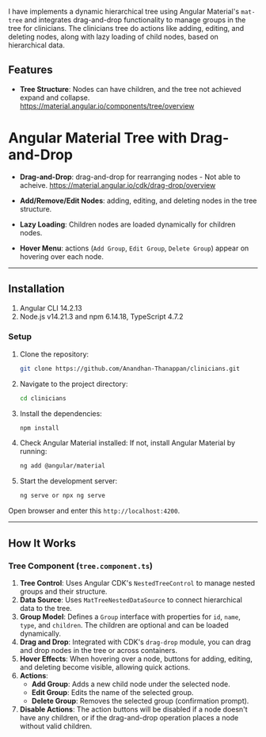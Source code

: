 


I have implements a dynamic hierarchical tree using Angular Material's `mat-tree` and integrates drag-and-drop functionality to manage groups in the tree for clinicians. The clinicians tree do actions like adding, editing, and deleting nodes, along with lazy loading of child nodes, based on hierarchical data.

## Features

- **Tree Structure**: Nodes can have children, and the tree not achieved expand and collapse.
https://material.angular.io/components/tree/overview


# Angular Material Tree with Drag-and-Drop
- **Drag-and-Drop**: drag-and-drop for rearranging nodes  - Not able to acheive.
https://material.angular.io/cdk/drag-drop/overview

- **Add/Remove/Edit Nodes**: adding, editing, and deleting nodes in the tree structure.
- **Lazy Loading**: Children nodes are loaded dynamically for children nodes.
- **Hover Menu**: actions (`Add Group`, `Edit Group`, `Delete Group`) appear on hovering over each node.
---

## Installation
1. Angular CLI 14.2.13
2. Node.js v14.21.3 and npm 6.14.18, TypeScript 4.7.2

### Setup

1. Clone the repository:
   ```bash
   git clone https://github.com/Anandhan-Thanappan/clinicians.git
   ```

2. Navigate to the project directory:
   ```bash
   cd clinicians
   ```

3. Install the dependencies:
   ```bash
   npm install
   ```

4. Check Angular Material installed:
   If not, install Angular Material by running:
   ```bash
   ng add @angular/material
   ```

5. Start the development server:
   ```bash
   ng serve or npx ng serve
   ```

  Open browser and enter this `http://localhost:4200`.

---

## How It Works

### Tree Component (`tree.component.ts`)

1. **Tree Control**: Uses Angular CDK's `NestedTreeControl` to manage nested groups and their structure.
2. **Data Source**: Uses `MatTreeNestedDataSource` to connect hierarchical data to the tree.
3. **Group Model**: Defines a `Group` interface with properties for `id`, `name`, `type`, and `children`. The children are optional and can be loaded dynamically.
4. **Drag and Drop**: Integrated with CDK's `drag-drop` module, you can drag and drop nodes in the tree or across containers.
5. **Hover Effects**: When hovering over a node, buttons for adding, editing, and deleting become visible, allowing quick actions.
6. **Actions**: 
   - **Add Group**: Adds a new child node under the selected node.
   - **Edit Group**: Edits the name of the selected group.
   - **Delete Group**: Removes the selected group (confirmation prompt).
7. **Disable Actions**: The action buttons will be disabled if a node doesn't have any children, or if the drag-and-drop operation places a node without valid children.
